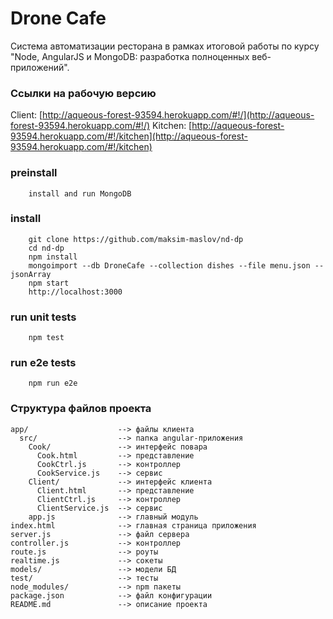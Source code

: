 

# Drone Cafe

Система автоматизации ресторана в рамках итоговой работы по курсу "Node, AngularJS и MongoDB: разработка полноценных веб-приложений".

### Ссылки на рабочую версию

Client: [http://aqueous-forest-93594.herokuapp.com/#!/](http://aqueous-forest-93594.herokuapp.com/#!/)
Kitchen: [http://aqueous-forest-93594.herokuapp.com/#!/kitchen](http://aqueous-forest-93594.herokuapp.com/#!/kitchen)

### preinstall

```
    install and run MongoDB
```

### install

```
    git clone https://github.com/maksim-maslov/nd-dp 
    cd nd-dp
    npm install
    mongoimport --db DroneCafe --collection dishes --file menu.json --jsonArray
    npm start
    http://localhost:3000
```

### run unit tests

```
    npm test
```

### run e2e tests

```
    npm run e2e
```

### Структура файлов проекта

```
app/                    --> файлы клиента
  src/                  --> папка angular-приложения
    Cook/               --> интерфейс повара
      Cook.html         --> представление
      CookCtrl.js       --> контроллер
      CookService.js    --> сервис
    Client/             --> интерфейс клиента
      Client.html       --> представление
      ClientCtrl.js     --> контроллер
      ClientService.js  --> сервис
    app.js              --> главный модуль
index.html            	--> главная страница приложения 
server.js               --> файл сервера
controller.js           --> контроллер
route.js                --> роуты
realtime.js             --> сокеты
models/                 --> модели БД
test/                   --> тесты
node_modules/           --> npm пакеты
package.json            --> файл конфигурации
README.md               --> описание проекта
```